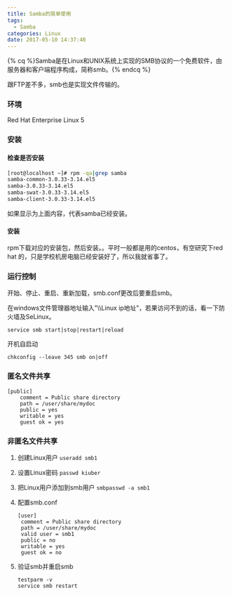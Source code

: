 ```yaml
---
title: Samba的简单使用
tags:
  - Samba
categories: Linux
date: 2017-05-10 14:37:40
---
```


{% cq %}Samba是在Linux和UNIX系统上实现的SMB协议的一个免费软件，由服务器和客户端程序构成，简称smb。{% endcq %}

<!-- more --> 

跟FTP差不多，smb也是实现文件传输的。

### 环境

Red Hat Enterprise Linux 5 

### 安装

#### 检查是否安装

```bash
[root@localhost ~]# rpm -qa|grep samba
samba-common-3.0.33-3.14.el5
samba-3.0.33-3.14.el5
samba-swat-3.0.33-3.14.el5
samba-client-3.0.33-3.14.el5
```

如果显示为上面内容，代表samba已经安装。

#### 安装

rpm下载对应的安装包，然后安装。。平时一般都是用的centos，有空研究下red hat 的，只是学校机房电脑已经安装好了，所以我就省事了。

### 运行控制

开始、停止、重启、重新加载，smb.conf更改后要重启smb。

在windows文件管理器地址输入"\\\Linux ip地址"，若果访问不到的话，看一下防火墙及SeLinux。

```shell
service smb start|stop|restart|reload
```

开机自启动

```shell
chkconfig --leave 345 smb on|off
```

### 匿名文件共享

```shell
[public]
	comment = Public share directory
	path = /user/share/mydoc
	public = yes
	writable = yes
	guest ok = yes
```

### 非匿名文件共享

1. 创建Linux用户
   `useradd smb1`

2. 设置Linux密码
   `passwd kiuber`

3. 把Linux用户添加到smb用户
   `smbpasswd -a smb1`

4. 配置smb.conf
   ```shell
   [user]
   	comment = Public share directory
   	path = /user/share/mydoc
   	valid user = smb1
   	public = no
   	writable = yes
   	guest ok = no
   ```

5. 验证smb并重启smb

   ```shell
   testparm -v
   service smb restart
   ```

   ​

   ​


